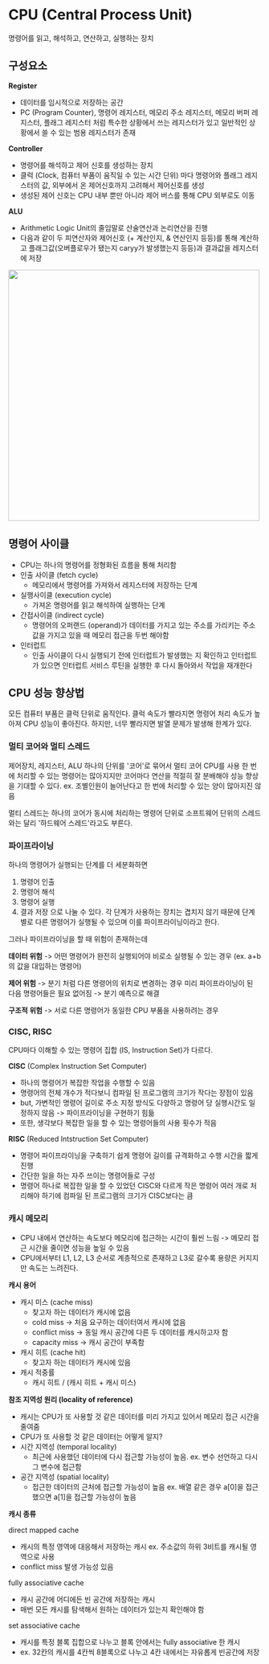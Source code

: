 
# CPU (Central Process Unit)
명령어를 읽고, 해석하고, 연산하고, 실행하는 장치 

## 구성요소

**Register**
- 데이터를 임시적으로 저장하는 공간
- PC (Program Counter), 명령어 레지스터, 메모리 주소 레지스터, 메모리 버퍼 레지스터, 플래그 레지스터 처럼 특수한 상황에서 쓰는 레지스터가 있고 일반적인 상황에서 쓸 수 있는 범용 레지스터가 존재

**Controller**
- 명령어를 해석하고 제어 신호를 생성하는 장치
- 클럭 (Clock, 컴퓨터 부품이 움직일 수 있는 시간 단위) 마다 명령어와 플래그 레지스터의 값, 외부에서 온 제어신호까지 고려해서 제어신호를 생성
- 생성된 제어 신호는 CPU 내부 뿐만 아니라 제어 버스를 통해 CPU 외부로도 이동

**ALU**
- Arithmetic Logic Unit의 줄임말로 산술연산과 논리연산을 진행
- 다음과 같이 두 피연산자와 제어신호 (+ 계산인지, & 연산인지 등등)를 통해 계산하고 플래그값(오버플로우가 됐는지 caryy가 발생했는지 등등)과 결과값을 레지스터에 저장
<img src = "https://github.com/user-attachments/assets/b8a68a62-bb0e-4f7a-842d-156d65a0061c" width = "500">

## 명령어 사이클
- CPU는 하나의 명령어를 정형화된 흐름을 통해 처리함
- 인출 사이클 (fetch cycle)
  - 메모리에서 명령어를 가져와서 레지스터에 저장하는 단계
- 실행사이클 (execution cycle)
  - 가져온 명령어를 읽고 해석하여 실행하는 단계
- 간접사이클 (indirect cycle)
  - 명령어의 오퍼랜드 (operand)가 데이터를 가지고 있는 주소를 가리키는 주소값을 가지고 있을 때 메모리 접근을 두번 해야함
- 인터럽트
  - 인출 사이클이 다시 실행되기 전에 인터럽트가 발생했는 지 확인하고 인터럽트가 있으면 인터럽트 서비스 루틴을 실행한 후 다시 돌아와서 작업을 재개한다


## CPU 성능 향상법
모든 컴퓨터 부품은 클럭 단위로 움직인다.
클럭 속도가 빨라지면 명령어 처리 속도가 높아져 CPU 성능이 좋아진다.
하지만, 너무 빨라지면 발열 문제가 발생해 한계가 있다.

### 멀티 코어와 멀티 스레드
제어장치, 레지스터, ALU 하나의 단위를 '코어'로 묶어서 멀티 코어 CPU를 사용
한 번에 처리할 수 있는 명령어는 많아지지만 코어마다 연산을 적절히 잘 분배해야 성능 향상을 기대할 수 있다.
ex. 조별인원이 늘어난다고 한 번에 처리할 수 있는 양이 많아지진 않음

멀티 스레드는 하나의 코어가 동시에 처리하는 명령어 단위로 소프트웨어 단위의 스레드와는 달리 '하드웨어 스레드'라고도 부른다.

### 파이프라이닝
하나의 명령어가 실행되는 단계를 더 세분화하면
1. 명령어 인출
2. 명령어 해석
3. 명령어 실행
4. 결과 저장
   으로 나눌 수 있다.
각 단계가 사용하는 장치는 겹치지 않기 때문에 단계별로 다른 명령어가 실행될 수 있으며 이를 파이프라이닝이라고 한다.

그러나 파이프라이닝을 할 때 위험이 존재하는데

**데이터 위험** -> 어떤 명령어가 완전히 실행되어야 비로소 실행될 수 있는 경우 (ex. a+b의 값을 대입하는 명령어)

**제어 위험** -> 분기 처럼 다른 명령어의 위치로 변경하는 경우 미리 파이프라이닝이 된 다음 명령어들은 필요 없어짐 -> 분기 예측으로 해결

**구조적 위험** -> 서로 다른 명령어가 동일한 CPU 부품을 사용하려는 경우 

### CISC, RISC
CPU마다 이해할 수 있는 명령어 집합 (IS, Instruction Set)가 다르다.

**CISC** (Complex Instruction Set Computer)
- 하나의 명령어가 복잡한 작업을 수행할 수 있음
- 명령어의 전체 개수가 적다보니 컴파일 된 프로그램의 크기가 작다는 장점이 있음
- but, 가변적인 명령어 길이로 주소 지정 방식도 다양하고 명령어 당 실행시간도 일정하지 않음 -> 파이프라이닝을 구현하기 힘듦
- 또한, 생각보다 복잡한 일을 할 수 있는 명령어들의 사용 횟수가 적음

**RISC** (Reduced Intstruction Set Computer)
- 명령어 파이프라이닝을 구축하기 쉽게 명령어 길이를 규격화하고 수행 시간을 짧게 진행
- 간단한 일을 하는 자주 쓰이는 명령어들로 구성
- 명령어 하나로 복잡한 일을 할 수 있었던 CISC와 다르게 작은 명령어 여러 개로 처리해야 하기에 컴파일 된 프로그램의 크기가 CISC보다는 큼


### 캐시 메모리
- CPU 내에서 연산하는 속도보다 메모리에 접근하는 시간이 훨씬 느림 -> 메모리 접근 시간을 줄이면 성능을 높일 수 있음
- CPU에서부터 L1, L2, L3 순서로 계층적으로 존재하고 L3로 갈수록 용량은 커지지만 속도는 느려진다.
  
**캐시 용어**
- 캐시 미스 (cache miss)
  - 찾고자 하는 데이터가 캐시에 없음
  - cold miss -> 처음 요구하는 데이터여서 캐시에 없음
  - conflict miss -> 동일 캐시 공간에 다른 두 데이터를 캐시하고자 함
  - capacity miss -> 캐시 공간이 부족함
- 캐시 히트 (cache hit)
  - 찾고자 하는 데이터가 캐시에 있음
- 캐시 적중률
  - 캐시 히트 / (캐시 히트 + 캐시 미스)


**참조 지역성 원리 (locality of reference)**
  - 캐시는 CPU가 또 사용할 것 같은 데이터를 미리 가지고 있어서 메모리 접근 시간을 줄여줌
  - CPU가 또 사용할 것 같은 데이터는 어떻게 알지?
  - 시간 지역성 (temporal locality)
    - 최근에 사용했던 데이터에 다시 접근할 가능성이 높음. ex. 변수 선언하고 다시 그 변수에 접근함
  - 공간 지역성 (spatial locality)
    - 접근한 데이터의 근처에 접근할 가능성이 높음 ex. 배열 같은 경우 a[0]을 접근했으면 a[1]을 접근할 가능성이 높음
   
  
**캐시 종류**

direct mapped cache
- 캐시의 특정 영역에 대응해서 저장하는 캐시 ex. 주소값의 하위 3비트를 캐시될 영역으로 사용
- conflict miss 발생 가능성 있음
  
fully associative cache
- 캐시 공간에 어디에든 빈 공간에 저장하는 캐시
- 매번 모든 캐시를 탐색해서 원하는 데이터가 있는지 확인해야 함

set associative cache
- 캐시를 특정 블록 집합으로 나누고 블록 안에서는 fully associative 한 캐시
- ex. 32칸의 캐시를 4칸씩 8블록으로 나누고 4칸 내에서는 자유롭게 빈공간에 저장 

